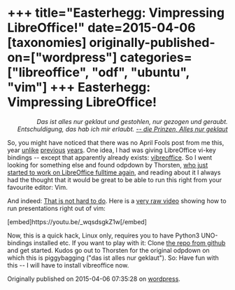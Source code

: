+++
title="Easterhegg: Vimpressing LibreOffice!"
date=2015-04-06
[taxonomies]
originally-published-on=["wordpress"]
categories=["libreoffice", "odf", "ubuntu", "vim"]
+++
Easterhegg: Vimpressing LibreOffice!
====================================

<p style="text-align:right;"><em>Das ist alles nur geklaut und gestohlen,</em>
<em> nur gezogen und geraubt.</em>
<em> Entschuldigung, das hab ich mir erlaubt.</em>
<a href="https://www.youtube.com/watch?v=cd_sg7LQFEM"><em> -- die Prinzen, Alles nur geklaut</em></a></p>
<p style="text-align:left;">So, you might have noticed that there was no April Fools post from me this, year <a href="http://sweetshark.livejournal.com/10372.html">unlike</a> <a href="https://skyfromme.wordpress.com/2014/04/07/announcing-bundesgit-for-libreoffice/">previous</a> <a href="https://skyfromme.wordpress.com/2013/04/01/libreoffice-prints-on-tuesdays-only/">years</a>. One idea, I had was giving LibreOffice vi-key bindings -- except that apparently already exists: <a href="https://github.com/seanyeh/vibreoffice">vibreoffice</a>. So I went looking for something else and found odpdown by Thorsten, <a href="http://blog.thebehrens.net/2015/04/05/back-full-steam-on-libreoffice/">who just started to work on LibreOffice fulltime again</a>, and reading about it I always had the thought that it would be great to be able to run this right from your favourite editor: Vim.</p>
<p style="text-align:left;">And indeed: <a href="https://github.com/bjoernmichaelsen/odpdown/commit/d2947c01e8a2f91bee8dd03112c72c8ac2a62c05">That is not hard to do</a>. Here is a <a href="https://youtu.be/_wqsdsgkZ1w">very raw video</a> showing how to run presentations right out of vim:</p>
<p style="text-align:left;">[embed]https://youtu.be/_wqsdsgkZ1w[/embed]</p>
<p style="text-align:left;">Now, this is a quick hack, Linux only, requires you to have Python3 UNO-bindings installed etc. If you want to play with it: Clone <a href="https://github.com/bjoernmichaelsen/odpdown">the repo from github</a> and get started. Kudos go out to Thorsten for the original odpdown on which this is piggybagging ("das ist alles nur geklaut"). So: Have fun with this -- I will have to install vibreoffice now.</p>

Originally published on 2015-04-06 07:35:28 on [wordpress](https://skyfromme.wordpress.com/2015/04/06/easterhegg-vimpressing-libreoffice/).
